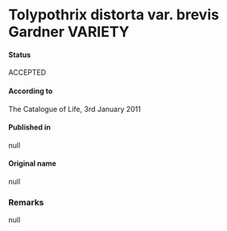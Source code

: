 # Tolypothrix distorta var. brevis Gardner VARIETY

#### Status
ACCEPTED

#### According to
The Catalogue of Life, 3rd January 2011

#### Published in
null

#### Original name
null

### Remarks
null